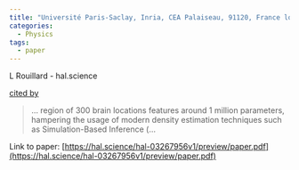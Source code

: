 ```yaml
---
title: "Université Paris-Saclay, Inria, CEA Palaiseau, 91120, France louis. rouillard-odera@ inria. fr"
categories:
  - Physics
tags:
  - paper
---
```

L Rouillard - hal.science

[cited by](None) 

>… region of 300 brain locations features around 1 million parameters, hampering the usage of modern density estimation techniques such as Simulation-Based Inference (…

Link to paper: [https://hal.science/hal-03267956v1/preview/paper.pdf](https://hal.science/hal-03267956v1/preview/paper.pdf)
